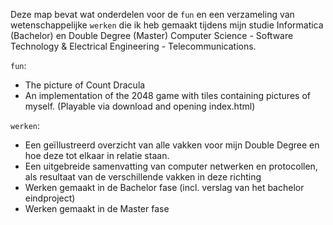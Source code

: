 Deze map bevat wat onderdelen voor de `fun` en een verzameling van wetenschappelijke `werken` die ik heb gemaakt tijdens mijn studie Informatica (Bachelor) en Double Degree (Master) Computer Science - Software Technology & Electrical Engineering - Telecommunications.

`fun`:
* The picture of Count Dracula
* An implementation of the 2048 game with tiles containing pictures of myself. (Playable via download and opening index.html)

`werken`:
* Een geïllustreerd overzicht van alle vakken voor mijn Double Degree en hoe deze tot elkaar in relatie staan.
* Een uitgebreide samenvatting van computer netwerken en protocollen, als resultaat van de verschillende vakken in deze richting
* Werken gemaakt in de Bachelor fase (incl. verslag van het bachelor eindproject)
* Werken gemaakt in de Master fase

